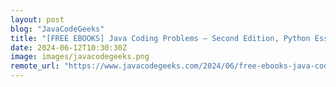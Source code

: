 ```yaml
---
layout: post
blog: "JavaCodeGeeks"
title: "[FREE EBOOKS] Java Coding Problems – Second Edition, Python Essentials For Dummies & Four More Best Selling Titles"
date: 2024-06-12T10:30:30Z
image: images/javacodegeeks.png
remote_url: "https://www.javacodegeeks.com/2024/06/free-ebooks-java-coding-problems-second-edition-python-essentials-for-dummies-four-more-best-selling-titles-2.html"
---
```


